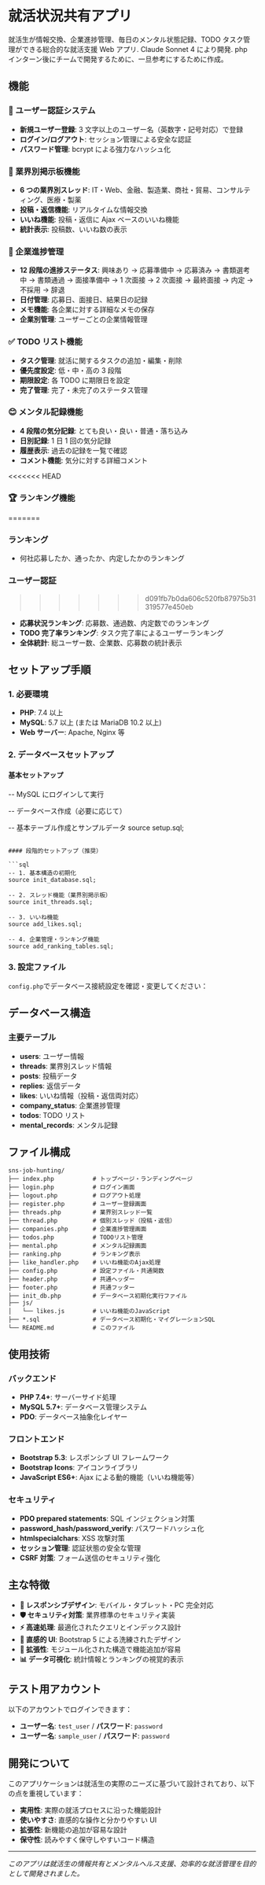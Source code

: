 # 就活状況共有アプリ

就活生が情報交換、企業進捗管理、毎日のメンタル状態記録、TODO タスク管理ができる総合的な就活支援 Web アプリ.
Claude Sonnet 4 により開発.
php インターン後にチームで開発するために、一旦参考にするために作成。

## 機能

### 🔐 ユーザー認証システム

- **新規ユーザー登録**: 3 文字以上のユーザー名（英数字・記号対応）で登録
- **ログイン/ログアウト**: セッション管理による安全な認証
- **パスワード管理**: bcrypt による強力なハッシュ化

### 💬 業界別掲示板機能

- **6 つの業界別スレッド**: IT・Web、金融、製造業、商社・貿易、コンサルティング、医療・製薬
- **投稿・返信機能**: リアルタイムな情報交換
- **いいね機能**: 投稿・返信に Ajax ベースのいいね機能
- **統計表示**: 投稿数、いいね数の表示

### 🏢 企業進捗管理

- **12 段階の進捗ステータス**: 興味あり → 応募準備中 → 応募済み → 書類選考中 → 書類通過 → 面接準備中 → 1 次面接 → 2 次面接 → 最終面接 → 内定 → 不採用 → 辞退
- **日付管理**: 応募日、面接日、結果日の記録
- **メモ機能**: 各企業に対する詳細なメモの保存
- **企業別管理**: ユーザーごとの企業情報管理

### ✅ TODO リスト機能

- **タスク管理**: 就活に関するタスクの追加・編集・削除
- **優先度設定**: 低・中・高の 3 段階
- **期限設定**: 各 TODO に期限日を設定
- **完了管理**: 完了・未完了のステータス管理

### 😊 メンタル記録機能

- **4 段階の気分記録**: とても良い・良い・普通・落ち込み
- **日別記録**: 1 日 1 回の気分記録
- **履歴表示**: 過去の記録を一覧で確認
- **コメント機能**: 気分に対する詳細コメント

<<<<<<< HEAD
### 🏆 ランキング機能
=======
### ランキング
- 何社応募したか、通ったか、内定したかのランキング

### ユーザー認証
>>>>>>> d091fb7b0da606c520fb87975b31319577e450eb

- **応募状況ランキング**: 応募数、通過数、内定数でのランキング
- **TODO 完了率ランキング**: タスク完了率によるユーザーランキング
- **全体統計**: 総ユーザー数、企業数、応募数の統計表示

## セットアップ手順

### 1. 必要環境

- **PHP**: 7.4 以上
- **MySQL**: 5.7 以上 (または MariaDB 10.2 以上)
- **Web サーバー**: Apache, Nginx 等

### 2. データベースセットアップ

#### 基本セットアップ

-- MySQL にログインして実行

-- データベース作成（必要に応じて）

-- 基本テーブル作成とサンプルデータ
source setup.sql;

````

#### 段階的セットアップ（推奨）

```sql
-- 1. 基本構造の初期化
source init_database.sql;

-- 2. スレッド機能（業界別掲示板）
source init_threads.sql;

-- 3. いいね機能
source add_likes.sql;

-- 4. 企業管理・ランキング機能
source add_ranking_tables.sql;
````

### 3. 設定ファイル

`config.php`でデータベース接続設定を確認・変更してください：

## データベース構造

### 主要テーブル

- **users**: ユーザー情報
- **threads**: 業界別スレッド情報
- **posts**: 投稿データ
- **replies**: 返信データ
- **likes**: いいね情報（投稿・返信両対応）
- **company_status**: 企業進捗管理
- **todos**: TODO リスト
- **mental_records**: メンタル記録

## ファイル構成

```
sns-job-hunting/
├── index.php           # トップページ・ランディングページ
├── login.php           # ログイン画面
├── logout.php          # ログアウト処理
├── register.php        # ユーザー登録画面
├── threads.php         # 業界別スレッド一覧
├── thread.php          # 個別スレッド（投稿・返信）
├── companies.php       # 企業進捗管理画面
├── todos.php           # TODOリスト管理
├── mental.php          # メンタル記録画面
├── ranking.php         # ランキング表示
├── like_handler.php    # いいね機能のAjax処理
├── config.php          # 設定ファイル・共通関数
├── header.php          # 共通ヘッダー
├── footer.php          # 共通フッター
├── init_db.php         # データベース初期化実行ファイル
├── js/
│   └── likes.js        # いいね機能のJavaScript
├── *.sql               # データベース初期化・マイグレーションSQL
└── README.md           # このファイル
```

## 使用技術

### バックエンド

- **PHP 7.4+**: サーバーサイド処理
- **MySQL 5.7+**: データベース管理システム
- **PDO**: データベース抽象化レイヤー

### フロントエンド

- **Bootstrap 5.3**: レスポンシブ UI フレームワーク
- **Bootstrap Icons**: アイコンライブラリ
- **JavaScript ES6+**: Ajax による動的機能（いいね機能等）

### セキュリティ

- **PDO prepared statements**: SQL インジェクション対策
- **password_hash/password_verify**: パスワードハッシュ化
- **htmlspecialchars**: XSS 攻撃対策
- **セッション管理**: 認証状態の安全な管理
- **CSRF 対策**: フォーム送信のセキュリティ強化

## 主な特徴

- **📱 レスポンシブデザイン**: モバイル・タブレット・PC 完全対応
- **🛡️ セキュリティ対策**: 業界標準のセキュリティ実装
- **⚡ 高速処理**: 最適化されたクエリとインデックス設計
- **🎨 直感的 UI**: Bootstrap 5 による洗練されたデザイン
- **🔧 拡張性**: モジュール化された構造で機能追加が容易
- **📊 データ可視化**: 統計情報とランキングの視覚的表示

## テスト用アカウント

以下のアカウントでログインできます：

- **ユーザー名**: `test_user` / **パスワード**: `password`
- **ユーザー名**: `sample_user` / **パスワード**: `password`

## 開発について

このアプリケーションは就活生の実際のニーズに基づいて設計されており、以下の点を重視しています：

- **実用性**: 実際の就活プロセスに沿った機能設計
- **使いやすさ**: 直感的な操作と分かりやすい UI
- **拡張性**: 新機能の追加が容易な設計
- **保守性**: 読みやすく保守しやすいコード構造

---

_このアプリは就活生の情報共有とメンタルヘルス支援、効率的な就活管理を目的として開発されました。_

